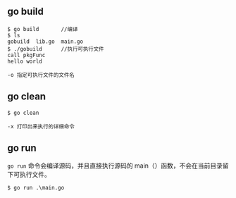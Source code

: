 ## go build

```
$ go build       //编译
$ ls
gobuild  lib.go  main.go
$ ./gobuild      //执行可执行文件
call pkgFunc
hello world
```

```
-o 指定可执行文件的文件名

```



## go clean

```
$ go clean
```

```
-x 打印出来执行的详细命令
```



## go run

`go run` 命令会编译源码，并且直接执行源码的 main（）函数，不会在当前目录留下可执行文件。

```
$ go run .\main.go
```

